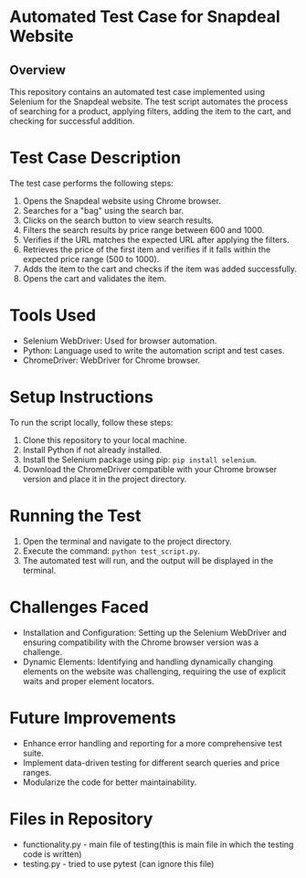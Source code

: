 # Automated Test Case for Snapdeal Website

## Overview
This repository contains an automated test case implemented using Selenium for the Snapdeal website. The test script automates the process of searching for a product, applying filters, adding the item to the cart, and checking for successful addition.

# Test Case Description
The test case performs the following steps:

1. Opens the Snapdeal website using Chrome browser.
2. Searches for a "bag" using the search bar.
3. Clicks on the search button to view search results.
4. Filters the search results by price range between 600 and 1000.
5. Verifies if the URL matches the expected URL after applying the filters.
6. Retrieves the price of the first item and verifies if it falls within the expected price range (500 to 1000).
7. Adds the item to the cart and checks if the item was added successfully.
8. Opens the cart and validates the item.

# Tools Used
- Selenium WebDriver: Used for browser automation.
- Python: Language used to write the automation script and test cases.
- ChromeDriver: WebDriver for Chrome browser.

# Setup Instructions
To run the script locally, follow these steps:

1. Clone this repository to your local machine.
2. Install Python if not already installed.
3. Install the Selenium package using pip: `pip install selenium`.
4. Download the ChromeDriver compatible with your Chrome browser version and place it in the project directory.

# Running the Test
1. Open the terminal and navigate to the project directory.
2. Execute the command: `python test_script.py`.
3. The automated test will run, and the output will be displayed in the terminal.

# Challenges Faced
- Installation and Configuration: Setting up the Selenium WebDriver and ensuring compatibility with the Chrome browser version was a challenge.
- Dynamic Elements: Identifying and handling dynamically changing elements on the website was challenging, requiring the use of explicit waits and proper element locators.

# Future Improvements
- Enhance error handling and reporting for a more comprehensive test suite.
- Implement data-driven testing for different search queries and price ranges.
- Modularize the code for better maintainability.
# Files in Repository
- functionality.py - main file of testing(this is main file in which the testing code is written)
- testing.py - tried to use pytest (can ignore this file)
